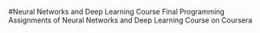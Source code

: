 #Neural Networks and Deep Learning Course
Final Programming Assignments of Neural Networks and Deep Learning Course on Coursera
